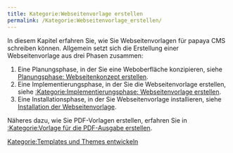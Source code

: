 ```yaml
---
title: Kategorie:Webseitenvorlage erstellen
permalink: /Kategorie:Webseitenvorlage_erstellen/
---
```


In diesem Kapitel erfahren Sie, wie Sie Webseitenvorlagen für papaya CMS schreiben können. Allgemein setzt sich die Erstellung einer Webseitenvorlage aus drei Phasen zusammen:

1.  Eine Planungsphase, in der Sie eine Weboberfläche konzipieren, siehe [Planungsphase: Webseitenkonzept erstellen](/Planungsphase:_Webseitenkonzept_erstellen ).
2.  Eine Implementierungsphase, in der Sie die Webseitenvorlage erstellen, siehe [:Kategorie:Implementierungsphase: Webseitenvorlage erstellen](/:Kategorie:Implementierungsphase:_Webseitenvorlage_erstellen ).
3.  Eine Installationsphase, in der Sie Webseitenvorlage installieren, siehe [Installation der Webseitenvorlage](/Installation_der_Webseitenvorlage ).

Näheres dazu, wie Sie PDF-Vorlagen erstellen, erfahren Sie in [:Kategorie:Vorlage für die PDF-Ausgabe erstellen](/:Kategorie:Vorlage_für_die_PDF-Ausgabe_erstellen ).

[Kategorie:Templates und Themes entwickeln](/Kategorie:Templates_und_Themes_entwickeln )